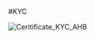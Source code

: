 #KYC

![Ceritificate_KYC_AHB](https://user-images.githubusercontent.com/81981737/154130956-5125de86-b72f-4ec2-989c-d04f65640877.png)
